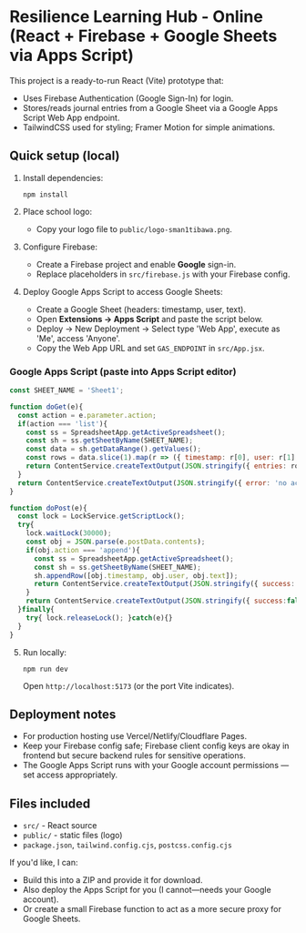 # Resilience Learning Hub - Online (React + Firebase + Google Sheets via Apps Script)

This project is a ready-to-run React (Vite) prototype that:
- Uses Firebase Authentication (Google Sign-In) for login.
- Stores/reads journal entries from a Google Sheet via a Google Apps Script Web App endpoint.
- TailwindCSS used for styling; Framer Motion for simple animations.

## Quick setup (local)

1. Install dependencies:
   ```
   npm install
   ```

2. Place school logo:
   - Copy your logo file to `public/logo-sman1tibawa.png`.

3. Configure Firebase:
   - Create a Firebase project and enable **Google** sign-in.
   - Replace placeholders in `src/firebase.js` with your Firebase config.

4. Deploy Google Apps Script to access Google Sheets:
   - Create a Google Sheet (headers: timestamp, user, text).
   - Open **Extensions → Apps Script** and paste the script below.
   - Deploy → New Deployment → Select type 'Web App', execute as 'Me', access 'Anyone'.
   - Copy the Web App URL and set `GAS_ENDPOINT` in `src/App.jsx`.

### Google Apps Script (paste into Apps Script editor)
```javascript
const SHEET_NAME = 'Sheet1';

function doGet(e){
  const action = e.parameter.action;
  if(action === 'list'){
    const ss = SpreadsheetApp.getActiveSpreadsheet();
    const sh = ss.getSheetByName(SHEET_NAME);
    const data = sh.getDataRange().getValues();
    const rows = data.slice(1).map(r => ({ timestamp: r[0], user: r[1], text: r[2] }));
    return ContentService.createTextOutput(JSON.stringify({ entries: rows })).setMimeType(ContentService.MimeType.JSON);
  }
  return ContentService.createTextOutput(JSON.stringify({ error: 'no action' })).setMimeType(ContentService.MimeType.JSON);
}

function doPost(e){
  const lock = LockService.getScriptLock();
  try{
    lock.waitLock(30000);
    const obj = JSON.parse(e.postData.contents);
    if(obj.action === 'append'){
      const ss = SpreadsheetApp.getActiveSpreadsheet();
      const sh = ss.getSheetByName(SHEET_NAME);
      sh.appendRow([obj.timestamp, obj.user, obj.text]);
      return ContentService.createTextOutput(JSON.stringify({ success: true })).setMimeType(ContentService.MimeType.JSON);
    }
    return ContentService.createTextOutput(JSON.stringify({ success:false, message:'unknown action' })).setMimeType(ContentService.MimeType.JSON);
  }finally{
    try{ lock.releaseLock(); }catch(e){}
  }
}
```

5. Run locally:
   ```
   npm run dev
   ```
   Open `http://localhost:5173` (or the port Vite indicates).

## Deployment notes
- For production hosting use Vercel/Netlify/Cloudflare Pages.
- Keep your Firebase config safe; Firebase client config keys are okay in frontend but secure backend rules for sensitive operations.
- The Google Apps Script runs with your Google account permissions — set access appropriately.

## Files included
- `src/` - React source
- `public/` - static files (logo)
- `package.json`, `tailwind.config.cjs`, `postcss.config.cjs`

If you'd like, I can:
- Build this into a ZIP and provide it for download.
- Also deploy the Apps Script for you (I cannot—needs your Google account).
- Or create a small Firebase function to act as a more secure proxy for Google Sheets.


